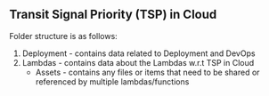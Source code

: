 ## Transit Signal Priority (TSP) in Cloud ##
Folder structure is as follows: 
1. Deployment - contains data related to Deployment and DevOps
2. Lambdas - contains data about the Lambdas w.r.t TSP in Cloud
    - Assets - contains any files or items that need to be shared or referenced by multiple lambdas/functions
